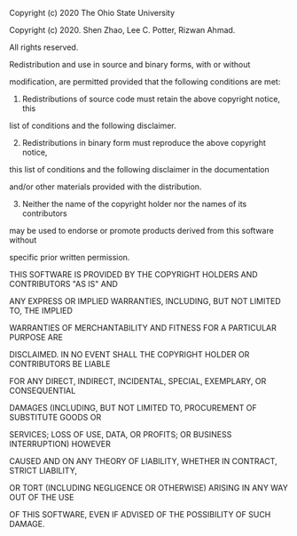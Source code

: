 Copyright (c) 2020 The Ohio State University

Copyright (c) 2020. Shen Zhao, Lee C. Potter, Rizwan Ahmad.

All rights reserved.

Redistribution and use in source and binary forms, with or without

modification, are permitted provided that the following conditions are met:

1. Redistributions of source code must retain the above copyright notice, this

list of conditions and the following disclaimer.

2. Redistributions in binary form must reproduce the above copyright notice,

this list of conditions and the following disclaimer in the documentation

and/or other materials provided with the distribution.

3. Neither the name of the copyright holder nor the names of its contributors

may be used to endorse or promote products derived from this software without

specific prior written permission.

THIS SOFTWARE IS PROVIDED BY THE COPYRIGHT HOLDERS AND CONTRIBUTORS "AS IS" AND

ANY EXPRESS OR IMPLIED WARRANTIES, INCLUDING, BUT NOT LIMITED TO, THE IMPLIED

WARRANTIES OF MERCHANTABILITY AND FITNESS FOR A PARTICULAR PURPOSE ARE

DISCLAIMED. IN NO EVENT SHALL THE COPYRIGHT HOLDER OR CONTRIBUTORS BE LIABLE

FOR ANY DIRECT, INDIRECT, INCIDENTAL, SPECIAL, EXEMPLARY, OR CONSEQUENTIAL

DAMAGES (INCLUDING, BUT NOT LIMITED TO, PROCUREMENT OF SUBSTITUTE GOODS OR

SERVICES; LOSS OF USE, DATA, OR PROFITS; OR BUSINESS INTERRUPTION) HOWEVER

CAUSED AND ON ANY THEORY OF LIABILITY, WHETHER IN CONTRACT, STRICT LIABILITY,

OR TORT (INCLUDING NEGLIGENCE OR OTHERWISE) ARISING IN ANY WAY OUT OF THE USE

OF THIS SOFTWARE, EVEN IF ADVISED OF THE POSSIBILITY OF SUCH DAMAGE.
